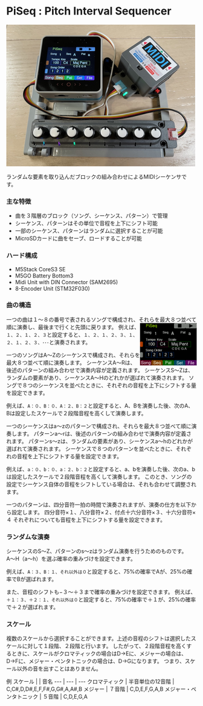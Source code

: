 # PiSeq : Pitch Interval Sequencer
[<img src="images/PiSeq.jpg" width=500>](images/PiSeq.jpg)

ランダムな要素を取り込んだブロックの組み合わせによるMIDIシーケンサです。

### 主な特徴
- 曲を３階層のブロック（ソング、シーケンス、パターン）で管理
- シーケンス、パターンはその単位で音程を上下にシフト可能
- 一部のシーケンス、パターンはランダムに選択することが可能
- MicroSDカードに曲をセーブ、ロードすることが可能

### ハード構成
- M5Stack CoreS3 SE
- M5GO Battery Bottom3
- Midi Unit with DIN Connector (SAM2695)
- 8-Encoder Unit (STM32F030)

### 曲の構造
一つの曲は１〜８の番号で表されるソングで構成され、それらを最大８つ並べて順に演奏し、最後まで行くと先頭に戻ります。
<img src="images/play.bmp" align="right" width="150">
例えば、`１、２、１、２、３`と設定すると、`１、２、１、２、３、１、２、１、２、３、･･･`と演奏されます。

一つのソングはA〜Zのシーケンスで構成され、それらを最大８つ並べて順に演奏します。
シーケンスA〜Rは、後述のパターンの組み合わせで演奏内容が定義されます。
シーケンスS〜Zは、ランダムの要素があり、シーケンスA〜Hのどれかが選ばれて演奏されます。
ソングで８つのシーケンスを並べたときに、それぞれの音程を上下にシフトする量を設定できます。

例えば、`A：０、B：０、A：２、B：２`と設定すると、A、Bを演奏した後、次のA、Bは設定したスケールで２段階音程を高くして演奏します。

一つのシーケンスはa〜zのパターンで構成され、それらを最大８つ並べて順に演奏します。
パターンa〜rは、後述のパターンの組み合わせで演奏内容が定義されます。
パターンs〜zは、ランダムの要素があり、シーケンスa〜hのどれかが選ばれて演奏されます。
シーケンスで８つのパターンを並べたときに、それぞれの音程を上下にシフトする量を設定できます。

例えば、`a：０、b：０、a：２、b：２`と設定すると、a、bを演奏した後、次のa、bは設定したスケールで２段階音程を高くして演奏します。
このとき、ソングの設定でシーケンス自体の音程をシフトしている場合は、それも合わせて調整されます。

一つのパターンは、四分音符一拍の時間で演奏されますが、演奏の仕方を以下から設定します。
四分音符×１、八分音符×２、付点十六分音符×３、十六分音符×４
それぞれについても音程を上下にシフトする量を設定できます。

### ランダムな演奏
シーケンスのS〜Z、パターンのs〜zはランダム演奏を行うためのものです。
A〜H（a〜h）を選ぶ確率の重みづけを設定できます。

例えば、`A：３、B：１、それ以外は０`と設定すると、75%の確率でAが、25%の確率でBが選ばれます。

また、音程のシフトも−３〜＋３まで確率の重みづけを設定できます。
例えば、`＋１：３、＋２：１、それ以外は０`と設定すると、75%の確率で＋１が、25%の確率で＋２が選ばれます。

### スケール
複数のスケールから選択することができます。上述の音程のシフトは選択したスケールに対して１段階、２段階と行います。
したがって、２段階音程を高くするときに、スケールがクロマティックの場合はD→Eに、メジャーの場合は、D→Fに、メジャー・ペンタトニックの場合は、D→Gになります。
つまり、スケール以外の音を出すことはありません。

例
スケール |  | 音名
--- | --- | ---
クロマティック | 半音単位の12音階 | C,C#,D,D#,E,F,F#,G,G#,A,A#,B
メジャー | ７音階 | C,D,E,F,G,A,B
メジャー・ペンタトニック | ５音階 | C,D,E,G,A

